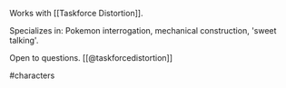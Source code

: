 Works with [[Taskforce Distortion]].

Specializes in: Pokemon interrogation, mechanical construction, 'sweet talking'.

Open to questions. [[@taskforcedistortion]]

#characters 